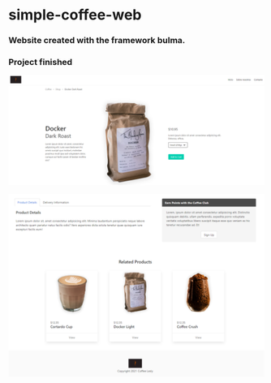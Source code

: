 # simple-coffee-web
### Website created with the framework bulma.

### Project finished
![website view part 1](https://github.com/leslymx/simple-website-coffee/blob/main/assets/website-view-1.png)

![website view part 2](https://github.com/leslymx/simple-website-coffee/blob/main/assets/website-view-2.png)
